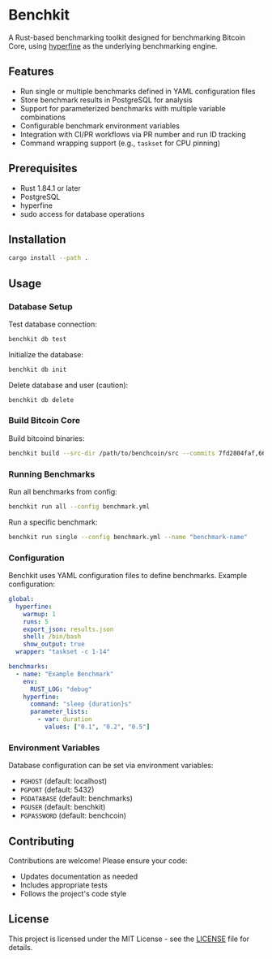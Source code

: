 # Benchkit

A Rust-based benchmarking toolkit designed for benchmarking Bitcoin Core, using
[hyperfine](https://github.com/sharkdp/hyperfine) as the underlying
benchmarking engine.

## Features

- Run single or multiple benchmarks defined in YAML configuration files
- Store benchmark results in PostgreSQL for analysis
- Support for parameterized benchmarks with multiple variable combinations
- Configurable benchmark environment variables
- Integration with CI/PR workflows via PR number and run ID tracking
- Command wrapping support (e.g., `taskset` for CPU pinning)

## Prerequisites

- Rust 1.84.1 or later
- PostgreSQL
- hyperfine
- sudo access for database operations

## Installation

```bash
cargo install --path .
```

## Usage

### Database Setup

Test database connection:
```bash
benchkit db test
```

Initialize the database:
```bash
benchkit db init
```

Delete database and user (caution):
```bash
benchkit db delete
```

### Build Bitcoin Core

Build bitcoind binaries:
```bash
benchkit build --src-dir /path/to/benchcoin/src --commits 7fd2804faf,668c9bb609 --out-dir ./binaries
```

### Running Benchmarks

Run all benchmarks from config:
```bash
benchkit run all --config benchmark.yml
```

Run a specific benchmark:
```bash
benchkit run single --config benchmark.yml --name "benchmark-name"
```

### Configuration

Benchkit uses YAML configuration files to define benchmarks. Example configuration:

```yaml
global:
  hyperfine:
    warmup: 1
    runs: 5
    export_json: results.json
    shell: /bin/bash
    show_output: true
  wrapper: "taskset -c 1-14"

benchmarks:
  - name: "Example Benchmark"
    env:
      RUST_LOG: "debug"
    hyperfine:
      command: "sleep {duration}s"
      parameter_lists:
        - var: duration
          values: ["0.1", "0.2", "0.5"]
```

### Environment Variables

Database configuration can be set via environment variables:
- `PGHOST` (default: localhost)
- `PGPORT` (default: 5432)
- `PGDATABASE` (default: benchmarks)
- `PGUSER` (default: benchkit)
- `PGPASSWORD` (default: benchcoin)

## Contributing

Contributions are welcome! Please ensure your code:
- Updates documentation as needed
- Includes appropriate tests
- Follows the project's code style

## License

This project is licensed under the MIT License - see the [LICENSE](LICENSE) file for details.

